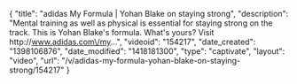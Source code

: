 {
    "title": "adidas My Formula | Yohan Blake on staying strong",
    "description": "Mental training as well as physical is essential for staying strong on the track. This is Yohan Blake's formula. What's yours? Visit http:\/\/www.adidas.com\/my...",
    "videoid": "154217",
    "date_created": "1398106876",
    "date_modified": "1418181300",
    "type": "captivate",
    "layout": "video",
    "url": "\/v\/adidas-my-formula-yohan-blake-on-staying-strong\/154217"
}